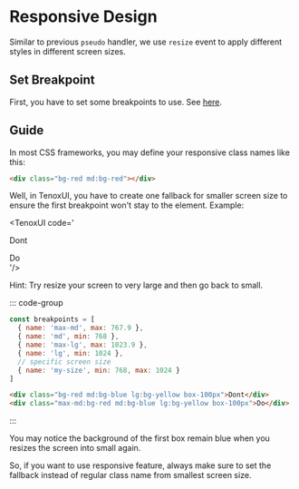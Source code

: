 # Responsive Design

Similar to previous `pseudo` handler, we use `resize` event to apply different styles in different screen sizes.

## Set Breakpoint

First, you have to set some breakpoints to use. See [here](/docs/config/breakpoints).

## Guide

In most CSS frameworks, you may define your responsive class names like this:

```html
<div class="bg-red md:bg-red"></div>
```

Well, in TenoxUI, you have to create one fallback for smaller screen size to ensure the first breakpoint won't stay to the element. Example:

<TenoxUI code='<div class="bg-red md:bg-blue lg:bg-yellow box-100px">Dont</div>

<div class="max-md:bg-red md:bg-blue lg:bg-yellow box-100px ml-1rem">Do</div>'/>

Hint: Try resize your screen to very large and then go back to small.

::: code-group

```js [breakpoint.js]
const breakpoints = [
  { name: 'max-md', max: 767.9 },
  { name: 'md', min: 768 },
  { name: 'max-lg', max: 1023.9 },
  { name: 'lg', min: 1024 },
  // specific screen size
  { name: 'my-size', min: 768, max: 1024 }
]
```

```html [index.html]
<div class="bg-red md:bg-blue lg:bg-yellow box-100px">Dont</div>
<div class="max-md:bg-red md:bg-blue lg:bg-yellow box-100px">Do</div>
```

:::

You may notice the background of the first box remain blue when you resizes the screen into small again.

So, if you want to use responsive feature, always make sure to set the fallback instead of regular class name from smallest screen size.

